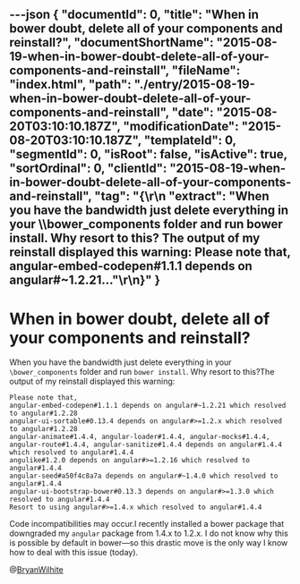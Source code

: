 ---json
{
  "documentId": 0,
  "title": "When in bower doubt, delete all of your components and reinstall?",
  "documentShortName": "2015-08-19-when-in-bower-doubt-delete-all-of-your-components-and-reinstall",
  "fileName": "index.html",
  "path": "./entry/2015-08-19-when-in-bower-doubt-delete-all-of-your-components-and-reinstall",
  "date": "2015-08-20T03:10:10.187Z",
  "modificationDate": "2015-08-20T03:10:10.187Z",
  "templateId": 0,
  "segmentId": 0,
  "isRoot": false,
  "isActive": true,
  "sortOrdinal": 0,
  "clientId": "2015-08-19-when-in-bower-doubt-delete-all-of-your-components-and-reinstall",
  "tag": "{\r\n  \"extract\": \"When you have the bandwidth just delete everything in your \\\\bower_components folder and run bower install. Why resort to this? The output of my reinstall displayed this warning: Please note that,     angular-embed-codepen#1.1.1 depends on angular#~1.2.21...\"\r\n}"
}
---

# When in bower doubt, delete all of your components and reinstall?

When you have the bandwidth just delete everything in your `\bower_components` folder and run `bower install`. Why resort to this?The output of my reinstall displayed this warning:

```console
Please note that,
angular-embed-codepen#1.1.1 depends on angular#~1.2.21 which resolved to angular#1.2.28
angular-ui-sortable#0.13.4 depends on angular#>=1.2.x which resolved to angular#1.2.28
angular-animate#1.4.4, angular-loader#1.4.4, angular-mocks#1.4.4, angular-route#1.4.4, angular-sanitize#1.4.4 depends on angular#1.4.4 which resolved to angular#1.4.4
angulike#1.2.0 depends on angular#>=1.2.16 which resolved to angular#1.4.4
angular-seed#a50f4c8a7a depends on angular#~1.4.0 which resolved to angular#1.4.4
angular-ui-bootstrap-bower#0.13.3 depends on angular#>=1.3.0 which resolved to angular#1.4.4
Resort to using angular#>=1.4.x which resolved to angular#1.4.4
```

Code incompatibilities may occur.I recently installed a bower package that downgraded my `angular` package from 1.4.x to 1.2.x. I do not know why this is possible by default in bower—so this drastic move is the only way I know how to deal with this issue (today).

@[BryanWilhite](https://twitter.com/BryanWilhite)
